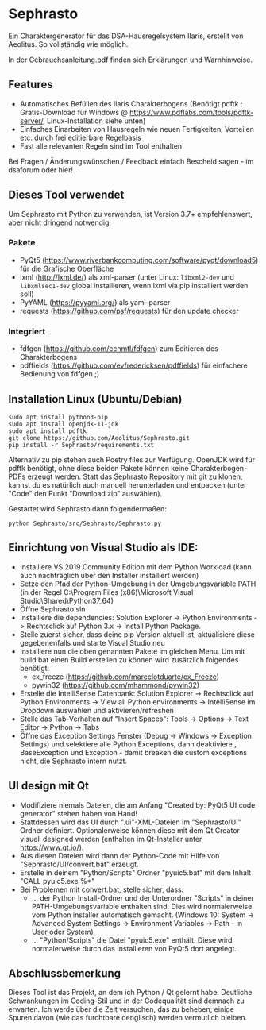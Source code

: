 # Sephrasto
Ein Charaktergenerator für das DSA-Hausregelsystem Ilaris, erstellt von Aeolitus. So vollständig wie möglich.

In der Gebrauchsanleitung.pdf finden sich Erklärungen und Warnhinweise.

## Features
* Automatisches Befüllen des Ilaris Charakterbogens (Benötigt pdftk : Gratis-Download für Windows @ https://www.pdflabs.com/tools/pdftk-server/, Linux-Installation siehe unten)
* Einfaches Einarbeiten von Hausregeln wie neuen Fertigkeiten, Vorteilen etc. durch frei editierbare Regelbasis
* Fast alle relevanten Regeln sind im Tool enthalten

Bei Fragen / Änderungswünschen / Feedback einfach Bescheid sagen - im dsaforum oder hier!

## Dieses Tool verwendet

Um Sephrasto mit Python zu verwenden, ist Version 3.7+ empfehlenswert, aber nicht dringend notwendig. 

### Pakete
* PyQt5 (https://www.riverbankcomputing.com/software/pyqt/download5) für die Grafische Oberfläche
* lxml (http://lxml.de/) als xml-parser (unter Linux: `libxml2-dev` und `libxmlsec1-dev` global installieren, wenn lxml via pip installiert werden soll)
* PyYAML (https://pyyaml.org/) als yaml-parser
* requests (https://github.com/psf/requests) für den update checker

### Integriert
* fdfgen (https://github.com/ccnmtl/fdfgen) zum Editieren des Charakterbogens 
* pdffields (https://github.com/evfredericksen/pdffields) für einfachere Bedienung von fdfgen ;)

## Installation Linux (Ubuntu/Debian)
```
sudo apt install python3-pip
sudo apt install openjdk-11-jdk
sudo apt install pdftk
git clone https://github.com/Aeolitus/Sephrasto.git
pip install -r Sephrasto/requirements.txt
```
Alternativ zu pip stehen auch Poetry files zur Verfügung. OpenJDK wird für pdftk benötigt, ohne diese beiden Pakete können keine Charakterbogen-PDFs erzeugt werden. Statt das Sephrasto Repository mit git zu klonen, kannst du es natürlich auch manuell herunterladen und entpacken (unter "Code" den Punkt "Download zip" auswählen).

Gestartet wird Sephrasto dann folgendermaßen:
```
python Sephrasto/src/Sephrasto/Sephrasto.py
```

## Einrichtung von Visual Studio als IDE:
* Installiere VS 2019 Community Edition mit dem Python Workload (kann auch nachträglich über den Installer installiert werden)
* Setze den Pfad der Python-Umgebung in der Umgebungsvariable PATH (in der Regel C:\Program Files (x86)\Microsoft Visual Studio\Shared\Python37_64)
* Öffne Sephrasto.sln
* Installiere die dependencies: Solution Explorer -> Python Environments -> Rechtsclick auf Python 3.x -> Install Python Package.
* Stelle zuerst sicher, dass deine pip Version aktuell ist, aktualisiere diese gegebenenfalls und starte Visual Studio neu
* Installiere nun die oben genannten Pakete im gleichen Menu. Um mit build.bat einen Build erstellen zu können wird zusätzlich folgendes benötigt:
    * cx_freeze (https://github.com/marcelotduarte/cx_Freeze)
    * pywin32 (https://github.com/mhammond/pywin32)
* Erstelle die IntelliSense Datenbank: Solution Explorer -> Rechtsclick auf Python Environments -> View all Python environments -> IntelliSense im Dropdown auswahlen und aktivieren/refreshen
* Stelle das Tab-Verhalten auf "Insert Spaces": Tools -> Options -> Text Editor -> Python -> Tabs
* Öffne das Exception Settings Fenster (Debug -> Windows -> Exception Settings) und selektiere alle Python Exceptions, dann deaktiviere <All Python Exceptions not in this list>, BaseException und Exception - damit breaken die custom exceptions nicht, die Sephrasto intern nutzt.

## UI design mit Qt
* Modifiziere niemals Dateien, die am Anfang "Created by: PyQt5 UI code generator" stehen haben von Hand!
* Stattdessen wird das UI durch ".ui"-XML-Dateien im "Sephrasto/UI" Ordner definiert. Optionalerweise können diese mit dem Qt Creator visuell designed werden (enthalten im Qt-Installer unter https://www.qt.io/).
* Aus diesen Dateien wird dann der Python-Code mit Hilfe von "Sephrasto/UI/convert.bat" erzeugt.
* Erstelle in deinem "Python/Scripts" Ordner "pyuic5.bat" mit dem Inhalt "CALL pyuic5.exe %*"
* Bei Problemen mit convert.bat, stelle sicher, dass:
    * ... der Python Install-Ordner und der Unterordner "Scripts" in deiner PATH-Umgebungsvariable enthalten sind. Dies wird normalerweise vom Python installer automatisch gemacht. (Windows 10: System -> Advanced System Settings -> Environment Variables -> Path - in User oder System)
    * ... "Python/Scripts" die Datei "pyuic5.exe" enthält. Diese wird normalerweise durch das Installieren von PyQt5 dort angelegt.

## Abschlussbemerkung
Dieses Tool ist das Projekt, an dem ich Python / Qt gelernt habe. Deutliche Schwankungen im Coding-Stil und in der Codequalität sind demnach zu erwarten. Ich werde über die Zeit versuchen, das zu beheben; einige Spuren davon (wie das furchtbare denglisch) werden vermutlich bleiben. 
